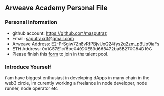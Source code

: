 ## Arweave Academy Personal File

### Personal information

- github account: https://github.com/masputraz
- Email: saputraxr3@gmail.com
- Arweave Address: E2-PrSgiw7ZnBvRfPBjvUxQ24fys2q2zm_pBUp9iaFs
- ETH Address: 0x1C57E1cf8be049D0E53d665472ba5B270C84D19C
- Please finish this [form](https://docs.google.com/forms/d/e/1FAIpQLSfWA5fIIcBgmRppm3jNz5vmf9Mai_QMVil-2pO4r7YKn_Zhtw/viewform?usp=sf_link) to join in the talent pool.

### Introduce Yourself
 i'am have biggest enthusiast in developing dApps in many chain in the web3 circle, im curently working a freelance in node developer, node runner, node operator etc